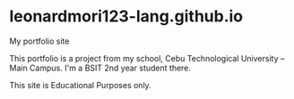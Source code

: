 # leonardmori123-lang.github.io
My portfolio site

This portfolio is a project from my school, Cebu Technological University – Main Campus.
I'm a BSIT 2nd year student there.

This site is Educational Purposes only.
